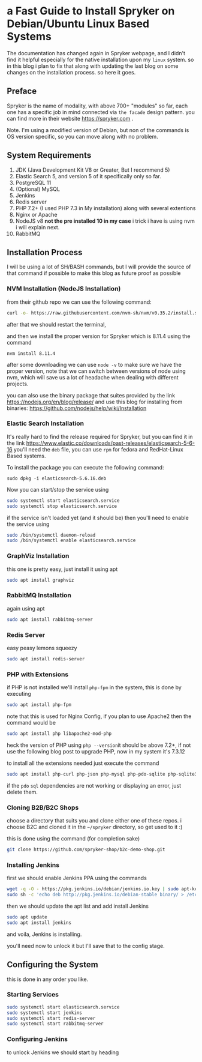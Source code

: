 # a Fast Guide to Install Spryker on Debian/Ubuntu Linux Based Systems

The documentation has changed again in Spryker webpage, and I didn't find it helpful especially for the native installation upon my `linux` system. so in this blog i plan to fix that along with updating the last blog on some changes on the installation process. so here it goes.

## Preface

Spryker is the name of modality, with above 700+ "modules" so far, each one has a specific job in mind connected via `the facade` design pattern. you can find more in their website https://spryker.com .

Note. I'm using a modified version of Debian, but non of the commands is OS version specific, so you can move along with no problem.

## System Requirements

1. JDK (Java Development Kit V8 or Greater, But I recommend 5)
2. Elastic Search 5, and version 5 of it specifically only so far.
3. PostgreSQL 11
4. (Optional) MySQL
5. Jenkins
6. Redis server
7. PHP 7.2+ (I used PHP 7.3 in My installation) along with several extentions
8. Nginx or Apache
9. NodeJS v8 <b>not the pre installed 10 in my case</b> i trick i have is using nvm i will explain next.
10. RabbitMQ



## Installation Process

I will be using a lot of SH/BASH commands, but I will provide the source of that command if possible to make this blog as future proof as possible

### NVM Installation (NodeJS Installation)

from their github repo we can use the following command:

```sh
curl -o- https://raw.githubusercontent.com/nvm-sh/nvm/v0.35.2/install.sh | bash
```

after that we should restart the terminal,

and then we install the proper version for Spryker which is 8.11.4 using the command

```shell
nvm install 8.11.4
```

after some downloading we can use `node -v` to make sure we have the proper version, note that we can switch between versions of node using nvm, which will save us a lot of headache when dealing with different projects.

you can also use the binary package that suites provided by the link https://nodejs.org/en/blog/release/  and use this blog for installing from binaries:  https://github.com/nodejs/help/wiki/Installation 

### Elastic Search Installation

It's really hard to find the release required for Spryker, but you can find it in the link  https://www.elastic.co/downloads/past-releases/elasticsearch-5-6-16  you'll need the `deb` file, you can use `rpm` for fedora and RedHat-Linux Based systems.

To install the package you can execute the following command:

```shell
sudo dpkg -i elasticsearch-5.6.16.deb
```

Now you can start/stop the service using 

```sh
sudo systemctl start elasticsearch.service
sudo systemctl stop elasticsearch.service
```

if the service isn't loaded yet (and it should be) then you'll need to enable the service using 

```sh
sudo /bin/systemctl daemon-reload
sudo /bin/systemctl enable elasticsearch.service
```

### GraphViz Installation 

this one is pretty easy, just install it using apt

```sh
sudo apt install graphviz
```



### RabbitMQ Installation

again using apt

```sh
sudo apt install rabbitmq-server
```



### Redis Server

easy peasy lemons squeezy

```sh
sudo apt install redis-server
```



### PHP with Extensions

if PHP is not installed we'll install `php-fpm` in the system, this is done by executing

```sh
sudo apt install php-fpm
```

note that this is used for Nginx Config, if you plan to use Apache2 then the command would be

```sh
sudo apt install php libapache2-mod-php
```

heck the version of PHP using `php --version`it should be above 7.2+, if not use the following blog post to upgrade PHP, now in my system it's 7.3.12

to install all the extensions needed just execute the command

```sh
sudo apt install php-curl php-json php-mysql php-pdo-sqlite php-sqlite3 php-gd php-intl php-mysqli php-pgsql php-ssh2 php-gmp php-mcrypt php-pdo-mysql php-readline php-twig php-imagick php-memcache php-pdo-pgsql php-redis php-xml php-bz2 php-mbstring

```

if the `pdo` `sql` dependencies are not working or displaying an error, just delete them.

### Cloning B2B/B2C Shops

choose a directory that suits you and clone either one of these repos. i choose B2C and cloned it in the `~/spryker` directory, so get used to it :) 

this is done using the command (for completion sake)

```sh
git clone https://github.com/spryker-shop/b2c-demo-shop.git
```



### Installing Jenkins

first we should enable Jenkins PPA using the commands

```sh
wget -q -O - https://pkg.jenkins.io/debian/jenkins.io.key | sudo apt-key add -
sudo sh -c 'echo deb http://pkg.jenkins.io/debian-stable binary/ > /etc/apt/sources.list.d/jenkins.list'
```

then we should update the apt list and add install Jenkins

```sh
sudo apt update
sudo apt install jenkins
```

and voila, Jenkins is installing.

you'll need now to unlock it but I'll save that to the config stage.



## Configuring the System

this is done in any order you like.

### Starting Services

```sh
sudo systemctl start elasticsearch.service
sudo systemctl start jenkins
sudo systemctl start redis-server
sudo systemctl start rabbitmq-server
```

### Configuring Jenkins

to unlock Jenkins we should start by heading 

